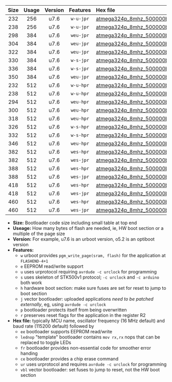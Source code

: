|Size|Usage|Version|Features|Hex file|
|:-:|:-:|:-:|:-:|:--|
|232|256|u7.6|`w-u-jpr`|[atmega324p_8mhz_500000bps_ur_vbl.hex](https://raw.githubusercontent.com/stefanrueger/urboot/main/atmega324p_8mhz_500000bps_ur_vbl.hex)|
|238|256|u7.6|`w-u-jpr`|[atmega324p_8mhz_500000bps_lednop_ur_vbl.hex](https://raw.githubusercontent.com/stefanrueger/urboot/main/atmega324p_8mhz_500000bps_lednop_ur_vbl.hex)|
|298|384|u7.6|`weu-jpr`|[atmega324p_8mhz_500000bps_ee_ur_vbl.hex](https://raw.githubusercontent.com/stefanrueger/urboot/main/atmega324p_8mhz_500000bps_ee_ur_vbl.hex)|
|304|384|u7.6|`weu-jpr`|[atmega324p_8mhz_500000bps_ee_lednop_ur_vbl.hex](https://raw.githubusercontent.com/stefanrueger/urboot/main/atmega324p_8mhz_500000bps_ee_lednop_ur_vbl.hex)|
|322|384|u7.6|`weu-jpr`|[atmega324p_8mhz_500000bps_ee_lednop_fr_ur_vbl.hex](https://raw.githubusercontent.com/stefanrueger/urboot/main/atmega324p_8mhz_500000bps_ee_lednop_fr_ur_vbl.hex)|
|330|384|u7.6|`w-s-jpr`|[atmega324p_8mhz_500000bps_vbl.hex](https://raw.githubusercontent.com/stefanrueger/urboot/main/atmega324p_8mhz_500000bps_vbl.hex)|
|336|384|u7.6|`w-s-jpr`|[atmega324p_8mhz_500000bps_lednop_vbl.hex](https://raw.githubusercontent.com/stefanrueger/urboot/main/atmega324p_8mhz_500000bps_lednop_vbl.hex)|
|350|384|u7.6|`weu-jpr`|[atmega324p_8mhz_500000bps_ee_lednop_fr_ce_ur_vbl.hex](https://raw.githubusercontent.com/stefanrueger/urboot/main/atmega324p_8mhz_500000bps_ee_lednop_fr_ce_ur_vbl.hex)|
|232|512|u7.6|`w-u-hpr`|[atmega324p_8mhz_500000bps_ur.hex](https://raw.githubusercontent.com/stefanrueger/urboot/main/atmega324p_8mhz_500000bps_ur.hex)|
|238|512|u7.6|`w-u-hpr`|[atmega324p_8mhz_500000bps_lednop_ur.hex](https://raw.githubusercontent.com/stefanrueger/urboot/main/atmega324p_8mhz_500000bps_lednop_ur.hex)|
|294|512|u7.6|`weu-hpr`|[atmega324p_8mhz_500000bps_ee_ur.hex](https://raw.githubusercontent.com/stefanrueger/urboot/main/atmega324p_8mhz_500000bps_ee_ur.hex)|
|300|512|u7.6|`weu-hpr`|[atmega324p_8mhz_500000bps_ee_lednop_ur.hex](https://raw.githubusercontent.com/stefanrueger/urboot/main/atmega324p_8mhz_500000bps_ee_lednop_ur.hex)|
|318|512|u7.6|`weu-hpr`|[atmega324p_8mhz_500000bps_ee_lednop_fr_ur.hex](https://raw.githubusercontent.com/stefanrueger/urboot/main/atmega324p_8mhz_500000bps_ee_lednop_fr_ur.hex)|
|326|512|u7.6|`w-s-hpr`|[atmega324p_8mhz_500000bps.hex](https://raw.githubusercontent.com/stefanrueger/urboot/main/atmega324p_8mhz_500000bps.hex)|
|332|512|u7.6|`w-s-hpr`|[atmega324p_8mhz_500000bps_lednop.hex](https://raw.githubusercontent.com/stefanrueger/urboot/main/atmega324p_8mhz_500000bps_lednop.hex)|
|346|512|u7.6|`weu-hpr`|[atmega324p_8mhz_500000bps_ee_lednop_fr_ce_ur.hex](https://raw.githubusercontent.com/stefanrueger/urboot/main/atmega324p_8mhz_500000bps_ee_lednop_fr_ce_ur.hex)|
|382|512|u7.6|`wes-hpr`|[atmega324p_8mhz_500000bps_ee.hex](https://raw.githubusercontent.com/stefanrueger/urboot/main/atmega324p_8mhz_500000bps_ee.hex)|
|382|512|u7.6|`wes-jpr`|[atmega324p_8mhz_500000bps_ee_vbl.hex](https://raw.githubusercontent.com/stefanrueger/urboot/main/atmega324p_8mhz_500000bps_ee_vbl.hex)|
|388|512|u7.6|`wes-hpr`|[atmega324p_8mhz_500000bps_ee_lednop.hex](https://raw.githubusercontent.com/stefanrueger/urboot/main/atmega324p_8mhz_500000bps_ee_lednop.hex)|
|388|512|u7.6|`wes-jpr`|[atmega324p_8mhz_500000bps_ee_lednop_vbl.hex](https://raw.githubusercontent.com/stefanrueger/urboot/main/atmega324p_8mhz_500000bps_ee_lednop_vbl.hex)|
|418|512|u7.6|`wes-hpr`|[atmega324p_8mhz_500000bps_ee_lednop_fr.hex](https://raw.githubusercontent.com/stefanrueger/urboot/main/atmega324p_8mhz_500000bps_ee_lednop_fr.hex)|
|418|512|u7.6|`wes-jpr`|[atmega324p_8mhz_500000bps_ee_lednop_fr_vbl.hex](https://raw.githubusercontent.com/stefanrueger/urboot/main/atmega324p_8mhz_500000bps_ee_lednop_fr_vbl.hex)|
|460|512|u7.6|`wes-hpr`|[atmega324p_8mhz_500000bps_ee_lednop_fr_ce.hex](https://raw.githubusercontent.com/stefanrueger/urboot/main/atmega324p_8mhz_500000bps_ee_lednop_fr_ce.hex)|
|460|512|u7.6|`wes-jpr`|[atmega324p_8mhz_500000bps_ee_lednop_fr_ce_vbl.hex](https://raw.githubusercontent.com/stefanrueger/urboot/main/atmega324p_8mhz_500000bps_ee_lednop_fr_ce_vbl.hex)|

- **Size:** Bootloader code size including small table at top end
- **Useage:** How many bytes of flash are needed, ie, HW boot section or a multiple of the page size
- **Version:** For example, u7.6 is an urboot version, o5.2 is an optiboot version
- **Features:**
  + `w` urboot provides `pgm_write_page(sram, flash)` for the application at `FLASHEND-4+1`
  + `e` EEPROM read/write support
  + `u` uses urprotocol requiring `avrdude -c urclock` for programming
  + `s` uses skeleton of STK500v1 protocol; `-c urclock` and `-c arduino` both work
  + `h` hardware boot section: make sure fuses are set for reset to jump to boot section
  + `j` vector bootloader: uploaded applications *need to be patched externally*, eg, using `avrdude -c urclock`
  + `p` bootloader protects itself from being overwritten
  + `r` preserves reset flags for the application in the register R2
- **Hex file:** typically MCU name, oscillator frequency (16 MHz default) and baud rate (115200 default) followed by
  + `ee` bootloader supports EEPROM read/write
  + `lednop` "template" bootloader contains `mov rx,rx` nops that can be replaced to toggle LEDs
  + `fr` bootloader provides non-essential code for smoother error handing
  + `ce` bootloader provides a chip erase command
  + `ur` uses urprotocol and requires `avrdude -c urclock` for programming
  + `vbl` vector bootloader: set fuses to jump to reset, not the HW boot section

